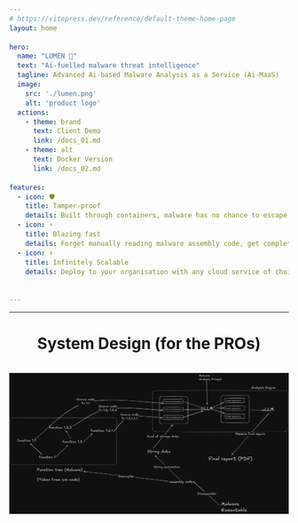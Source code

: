 ```yaml
---
# https://vitepress.dev/reference/default-theme-home-page
layout: home

hero:
  name: "LUMEN 💠"
  text: "Ai-fuelled malware threat intelligence"
  tagline: Advanced Ai-based Malware Analysis as a Service (Ai-MaaS)
  image: 
    src: './lumen.png'
    alt: 'product logo'
  actions:
    - theme: brand
      text: Client Demo
      link: /docs_01.md
    - theme: alt
      text: Docker Version
      link: /docs_02.md

features:
  - icon: 🛡️
    title: Tamper-proof
    details: Built through containers, malware has no chance to escape system
  - icon: ⚡
    title: Blazing fast 
    details: Forget manually reading malware assembly code, get complete reports of everything
  - icon: ⬆️
    title: Infinitely Scalable
    details: Deploy to your organisation with any cloud service of choice


---
```

---


<div style="text-align: center;">
    <h1>System Design (for the PROs)</h1>
    </br>
    <img src="./lumenmap.png" alt="Description of Image" style="max-width: 100%; height: auto;" />
</div>




